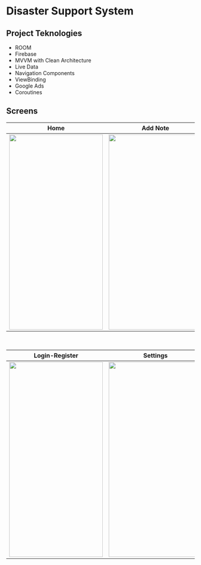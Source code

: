# Disaster Support System

#### 

## Project Teknologies
 - ROOM
 - Firebase
 - MVVM with Clean Architecture
 - Live Data
 - Navigation Components
 - ViewBinding
 - Google Ads
 - Coroutines

## Screens

| Home  | Add Note | Cloud |
| ----- | ------------ | ------------ |
|<img src="https://user-images.githubusercontent.com/90771646/232250183-2b67306f-db25-4593-9c21-603ec7493219.jpg" width="250" height="520"/>|<img src="https://user-images.githubusercontent.com/90771646/232250216-35851db2-15c9-43a7-9ee1-2690e68c7ac7.jpg" width="250" height="520"/>|<img src="https://user-images.githubusercontent.com/90771646/232250233-4d7a1a0b-e8ca-4449-8bae-9b7a2fe754e0.jpg" width="250" height="520"/>

</br>

| Login-Register  | Settings |
| ----- | ------------ |
|<img src="https://user-images.githubusercontent.com/90771646/232250249-0bab8ba7-dabd-4e60-b69b-7828d89d4b87.jpg" width="250" height="520"/>|<img src="https://user-images.githubusercontent.com/90771646/232250461-b1c4c3dc-5fd0-4e2e-80a5-219ec505ce92.jpg" width="250" height="520"/>
